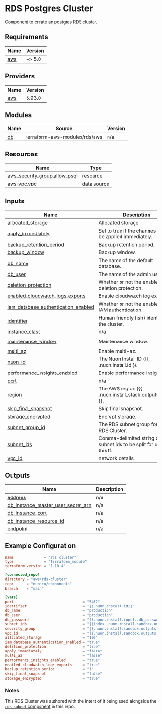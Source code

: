 # RDS Postgres Cluster

Component to create an postgres RDS cluster.

## Requirements

| Name                                                   | Version |
| ------------------------------------------------------ | ------- |
| <a name="requirement_aws"></a> [aws](#requirement_aws) | ~> 5.0  |

## Providers

| Name                                             | Version |
| ------------------------------------------------ | ------- |
| <a name="provider_aws"></a> [aws](#provider_aws) | 5.93.0  |

## Modules

| Name                                      | Source                        | Version |
| ----------------------------------------- | ----------------------------- | ------- |
| <a name="module_db"></a> [db](#module_db) | terraform-aws-modules/rds/aws | n/a     |

## Resources

| Name                                                                                                                        | Type        |
| --------------------------------------------------------------------------------------------------------------------------- | ----------- |
| [aws_security_group.allow_psql](https://registry.terraform.io/providers/hashicorp/aws/latest/docs/resources/security_group) | resource    |
| [aws_vpc.vpc](https://registry.terraform.io/providers/hashicorp/aws/latest/docs/data-sources/vpc)                           | data source |

## Inputs

| Name                                                                                                                                       | Description                                                          | Type     | Default                 | Required |
| ------------------------------------------------------------------------------------------------------------------------------------------ | -------------------------------------------------------------------- | -------- | ----------------------- | :------: |
| <a name="input_allocated_storage"></a> [allocated_storage](#input_allocated_storage)                                                       | Allocated storage                                                    | `string` | `100`                   |    no    |
| <a name="input_apply_immediately"></a> [apply_immediately](#input_apply_immediately)                                                       | Set to true if the changes should be applied immediately.            | `string` | `"false"`               |    no    |
| <a name="input_backup_retention_period"></a> [backup_retention_period](#input_backup_retention_period)                                     | Backup retention period.                                             | `string` | `"1"`                   |    no    |
| <a name="input_backup_window"></a> [backup_window](#input_backup_window)                                                                   | Backup window.                                                       | `string` | `"03:00-06:00"`         |    no    |
| <a name="input_db_name"></a> [db_name](#input_db_name)                                                                                     | The name of the default database.                                    | `string` | n/a                     |   yes    |
| <a name="input_db_user"></a> [db_user](#input_db_user)                                                                                     | The name of the admin user.                                          | `string` | n/a                     |   yes    |
| <a name="input_deletion_protection"></a> [deletion_protection](#input_deletion_protection)                                                 | Whether or not the enable deletion protection.                       | `string` | `"false"`               |    no    |
| <a name="input_enabled_cloudwatch_logs_exports"></a> [enabled_cloudwatch_logs_exports](#input_enabled_cloudwatch_logs_exports)             | Enable cloudwatch log exports                                        | `string` | `"false"`               |    no    |
| <a name="input_iam_database_authentication_enabled"></a> [iam_database_authentication_enabled](#input_iam_database_authentication_enabled) | Whether or not the enable RDS IAM authentication.                    | `string` | `"true"`                |    no    |
| <a name="input_identifier"></a> [identifier](#input_identifier)                                                                            | Human friendly (ish) identifier for the cluster.                     | `string` | n/a                     |   yes    |
| <a name="input_instance_class"></a> [instance_class](#input_instance_class)                                                                | n/a                                                                  | `string` | `"db.t4g.micro"`        |    no    |
| <a name="input_maintenance_window"></a> [maintenance_window](#input_maintenance_window)                                                    | Maintenance window.                                                  | `string` | `"Mon:00:00-Mon:03:00"` |    no    |
| <a name="input_multi_az"></a> [multi_az](#input_multi_az)                                                                                  | Enable multi-az.                                                     | `string` | `"false"`               |    no    |
| <a name="input_nuon_id"></a> [nuon_id](#input_nuon_id)                                                                                     | The Nuon Install ID ({{ .nuon.install.id }}.                         | `string` | n/a                     |   yes    |
| <a name="input_performance_insights_enabled"></a> [performance_insights_enabled](#input_performance_insights_enabled)                      | Enable performance insights                                          | `string` | `"false"`               |    no    |
| <a name="input_port"></a> [port](#input_port)                                                                                              | n/a                                                                  | `string` | `"5432"`                |    no    |
| <a name="input_region"></a> [region](#input_region)                                                                                        | The AWS region ({{ .nuon.install\_stack.outputs.region }}.           | `string` | n/a                     |   yes    |
| <a name="input_skip_final_snapshot"></a> [skip_final_snapshot](#input_skip_final_snapshot)                                                 | Skip final snapshot.                                                 | `string` | `"false"`               |    no    |
| <a name="input_storage_encrypted"></a> [storage_encrypted](#input_storage_encrypted)                                                       | Encrypt storage.                                                     | `string` | `"false"`               |    no    |
| <a name="input_subnet_group_id"></a> [subnet_group_id](#input_subnet_group_id)                                                             | The RDS subnet group for this RDS Cluster.                           | `string` | n/a                     |   yes    |
| <a name="input_subnet_ids"></a> [subnet_ids](#input_subnet_ids)                                                                            | Comma-delimited string of subnet ids to be split for use in this tf. | `string` | n/a                     |   yes    |
| <a name="input_vpc_id"></a> [vpc_id](#input_vpc_id)                                                                                        | network details                                                      | `string` | n/a                     |   yes    |

## Outputs

| Name                                                                                                                                      | Description |
| ----------------------------------------------------------------------------------------------------------------------------------------- | ----------- |
| <a name="output_address"></a> [address](#output_address)                                                                                  | n/a         |
| <a name="output_db_instance_master_user_secret_arn"></a> [db_instance_master_user_secret_arn](#output_db_instance_master_user_secret_arn) | n/a         |
| <a name="output_db_instance_port"></a> [db_instance_port](#output_db_instance_port)                                                       | n/a         |
| <a name="output_db_instance_resource_id"></a> [db_instance_resource_id](#output_db_instance_resource_id)                                  | n/a         |
| <a name="output_endpoint"></a> [endpoint](#output_endpoint)                                                                               | n/a         |

## Example Configuration

```toml
name              = "rds_cluster"
type              = "terraform_module"
terraform_version = "1.10.4"

[connected_repo]
directory = "aws/rds-cluster"
repo      = "nuonco/components"
branch    = "main"

[vars]
port                                = "5432"
identifier                          = "{{.nuon.install.id}}"
db_name                             = "production"
db_user                             = "production"
db_password                         = "{{.nuon.install.inputs.db_password}}"
subnet_ids                          = "{{index .nuon.install.sandbox.outputs.vpc.private_subnet_ids 0}}, {{index .nuon.install.sandbox.outputs.vpc.private_subnet_ids 1}}, {{index .nuon.install.sandbox.outputs.vpc.private_subnet_ids 2}}"
security_group                      = "{{.nuon.install.sandbox.outputs.vpc.default_security_group_id}}"
vpc_id                              = "{{.nuon.install.sandbox.outputs.vpc.id}}"
allocated_storage                   = "100"
iam_database_authentication_enabled = "true"
deletion_protection                 = "true"
apply_immediately                   = "false"
multi_az                            = "false"
performance_insights_enabled        = "true"
enabled_cloudwatch_logs_exports     = "true"
backup_retention_period             = "1"
skip_final_snapshot                 = "false"
storage_encrypted                   = "true"
```

### Notes

This RDS Cluster was authored with the intent of it being used alongside the [`rds-subnet` component](../rds-subnet) in
this repo.
